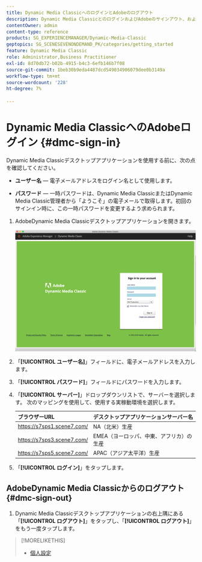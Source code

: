 ```yaml
---
title: Dynamic Media ClassicへのログインとAdobeのログアウト
description: Dynamic Media ClassicとのログインおよびAdobeのサインアウト、および北米(NA)、またはヨーロッパ、中東、アフリカ(EMEA)、アジア太平洋(APAC)の実稼動環境サーバーへの接続について説明します。
contentOwner: admin
content-type: reference
products: SG_EXPERIENCEMANAGER/Dynamic-Media-Classic
geptopics: SG_SCENESEVENONDEMAND_PK/categories/getting_started
feature: Dynamic Media Classic
role: Administrator,Business Practitioner
exl-id: 8d70db72-b02b-4915-b4c3-6efb146b7f08
source-git-commit: 1beb30b9eda4487dcd549034906079dee0b3149a
workflow-type: tm+mt
source-wordcount: '228'
ht-degree: 7%

---
```


<!-- UPDATE THIS TOPIC AFTER DECEMBER 31, 2020!!!!! -->

# Dynamic Media ClassicへのAdobeログイン {#dmc-sign-in}

Dynamic Media Classicデスクトップアプリケーションを使用する前に、次の点を確認してください。

* **ユーザー名**  — 電子メールアドレスをログイン名として使用します。

* **パスワード**  — 一時パスワードは、Dynamic Media ClassicまたはDynamic Media Classic管理者から「ようこそ」の電子メールで取得します。初回のサインイン時に、この一時パスワードを変更するよう求められます。

1. AdobeDynamic Media Classicデスクトップアプリケーションを開きます。

   ![Dynamic Media Classicログイン](/help/assets/dmclassic-login1.png)

1. 「**[!UICONTROL ユーザー名]**」フィールドに、電子メールアドレスを入力します。
1. 「**[!UICONTROL パスワード]**」フィールドにパスワードを入力します。
1. 「**[!UICONTROL サーバー]**」ドロップダウンリストで、サーバーを選択します。
次のマッピングを使用して、使用する実稼動環境を選択します。

   | ブラウザーURL | デスクトップアプリケーションサーバー名 |
   |---|---|
   | https://s7sps1.scene7.com/ | NA（北米）生産 |
   | https://s7sps3.scene7.com/ | EMEA（ヨーロッパ、中東、アフリカ）の生産 |
   | https://s7sps5.scene7.com/ | APAC（アジア太平洋）生産 |

1. 「**[!UICONTROL ログイン]**」をタップします。

## AdobeDynamic Media Classicからのログアウト {#dmc-sign-out}

1. Dynamic Media Classicデスクトップアプリケーションの右上隅にある「**[!UICONTROL ログアウト]**」をタップし、「**[!UICONTROL ログアウト]**」をもう一度タップします。

>[!MORELIKETHIS]
>
>* [個人設定](personal-setup.md#personal_setup)

